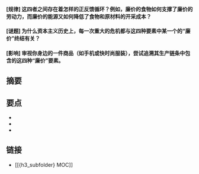 #### [规律] 这四者之间存在着怎样的正反馈循环？例如，廉价的食物如何支撑了廉价的劳动力，而廉价的能源又如何降低了食物和原材料的开采成本？


#### [谜题] 为什么资本主义历史上，每一次重大的危机都与这四种要素中某一个的“廉价”终结有关？


#### [影响] 审视你身边的一件商品（如手机或快时尚服装），尝试追溯其生产链条中包含的这四种“廉价”要素。


## 摘要


## 要点

- 
- 
- 

## 链接

- [[{h3_subfolder} MOC]]
